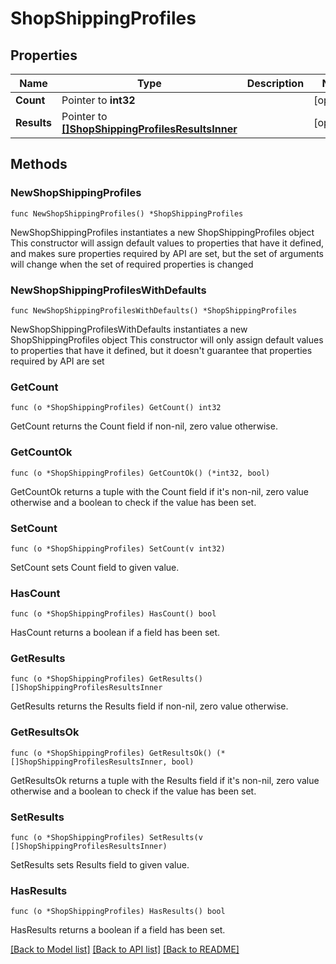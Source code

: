 # ShopShippingProfiles

## Properties

Name | Type | Description | Notes
------------ | ------------- | ------------- | -------------
**Count** | Pointer to **int32** |  | [optional] 
**Results** | Pointer to [**[]ShopShippingProfilesResultsInner**](ShopShippingProfilesResultsInner.md) |  | [optional] 

## Methods

### NewShopShippingProfiles

`func NewShopShippingProfiles() *ShopShippingProfiles`

NewShopShippingProfiles instantiates a new ShopShippingProfiles object
This constructor will assign default values to properties that have it defined,
and makes sure properties required by API are set, but the set of arguments
will change when the set of required properties is changed

### NewShopShippingProfilesWithDefaults

`func NewShopShippingProfilesWithDefaults() *ShopShippingProfiles`

NewShopShippingProfilesWithDefaults instantiates a new ShopShippingProfiles object
This constructor will only assign default values to properties that have it defined,
but it doesn't guarantee that properties required by API are set

### GetCount

`func (o *ShopShippingProfiles) GetCount() int32`

GetCount returns the Count field if non-nil, zero value otherwise.

### GetCountOk

`func (o *ShopShippingProfiles) GetCountOk() (*int32, bool)`

GetCountOk returns a tuple with the Count field if it's non-nil, zero value otherwise
and a boolean to check if the value has been set.

### SetCount

`func (o *ShopShippingProfiles) SetCount(v int32)`

SetCount sets Count field to given value.

### HasCount

`func (o *ShopShippingProfiles) HasCount() bool`

HasCount returns a boolean if a field has been set.

### GetResults

`func (o *ShopShippingProfiles) GetResults() []ShopShippingProfilesResultsInner`

GetResults returns the Results field if non-nil, zero value otherwise.

### GetResultsOk

`func (o *ShopShippingProfiles) GetResultsOk() (*[]ShopShippingProfilesResultsInner, bool)`

GetResultsOk returns a tuple with the Results field if it's non-nil, zero value otherwise
and a boolean to check if the value has been set.

### SetResults

`func (o *ShopShippingProfiles) SetResults(v []ShopShippingProfilesResultsInner)`

SetResults sets Results field to given value.

### HasResults

`func (o *ShopShippingProfiles) HasResults() bool`

HasResults returns a boolean if a field has been set.


[[Back to Model list]](../README.md#documentation-for-models) [[Back to API list]](../README.md#documentation-for-api-endpoints) [[Back to README]](../README.md)


